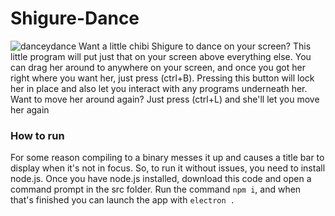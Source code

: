 # Shigure-Dance
![danceydance](https://cdn.tokyo.jp/tOVLW.gif)
Want a little chibi Shigure to dance on your screen? 
This little program will put just that on your screen above everything else. You can drag her around to anywhere on your screen, and once you got her right where you want her, just press (ctrl+B). Pressing this button will lock her in place and also let you interact with any programs underneath her. Want to move her around again? Just press (ctrl+L) and she'll let you move her again

### How to run

For some reason compiling to a binary messes it up and causes a title bar to display when it's not in focus. So, to run it without issues, you need to install node.js. Once you have node.js installed, download this code and open a command prompt in the src folder. Run the command `npm i`, and when that's finished you can launch the app with `electron .`